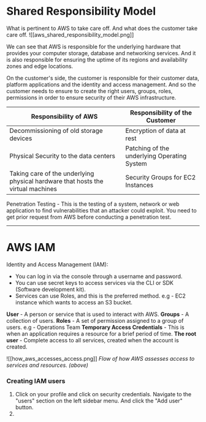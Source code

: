 # Shared Responsibility Model

What is pertinent to AWS to take care off. And what does the customer take care off.
![[aws_shared_responsibility_model.png]]

We can see that AWS is responsible for the underlying hardware that provides your computer storage, database and networking services. And it is also responsible for ensuring the uptime of its regions and availability zones and edge locations.

On the customer's side, the customer is responsible for their customer data, platform applications and the identity and access management. And so the customer needs to ensure to create the right users, groups, roles, permissions in order to ensure security of their AWS infrastructure.

| Responsibility of AWS                                                           | Responsibility of the Customer              |
|---------------------------------------------------------------------------------|---------------------------------------------|
| Decommissioning of old storage devices                                          | Encryption of data at rest                  |
| Physical Security to the data centers                                           | Patching of the underlying Operating System |
| Taking care of the underlying physical hardware that hosts the virtual machines | Security Groups for EC2 Instances           |

Penetration Testing - This is the testing of a system, network or web application to find vulnerabilities that an attacker could exploit.
You need to get prior request from AWS before conducting a penetration test.

---
# AWS IAM

Identity and Access Management (IAM):

- You can log in via the console through a username and password.
- You can use secret keys to access services via the CLI or SDK (Software development kit).
- Services can use Roles, and this is the preferred method. e.g - EC2 instance which wants to access an S3 bucket.

**User** - A person or service that is used to interact with AWS.
**Groups** - A collection of users.
**Roles** - A set of permission assigned to a group of users. e.g - Operations Team
**Temporary Access Credentials** - This is when an application requires a resource for a brief period of time.
**The root user** - Complete access to all services, created when the account is created.

![[how_aws_accesses_access.png]]
*Flow of how AWS assesses access to services and resources. (above)*

### Creating IAM users
1. Click on your profile and click on security credentials. Navigate to the "users" section on the left sidebar menu. And click the "Add user" button.
2. 
